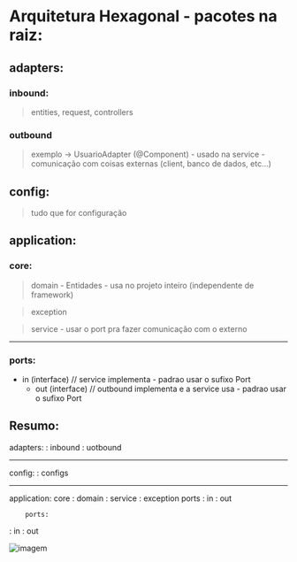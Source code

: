 # Arquitetura Hexagonal - pacotes na raiz:


## adapters:

### inbound:

> entities, request, controllers

### outbound

> exemplo -> UsuarioAdapter (@Component) - usado na service - comunicação com coisas externas (client, banco de dados, etc...)

## config:

> tudo que for configuração

## application:

### core:

> domain - Entidades - usa no projeto inteiro (independente de framework)

> exception

> service - usar o port pra fazer comunicação com o externo

---

### ports:

- in (interface) //  service implementa - padrao usar o sufixo Port
  - out (interface) // outbound implementa e a service usa - padrao usar o sufixo Port


## Resumo:


adapters:
    :  inbound
:  uotbound

---

config:
: configs

---

application:
core
: domain
: service
: exception
ports
: in
: out

        ports:
: in
: out

![imagem](https://media.licdn.com/dms/image/C4D12AQES-h5bvz2mtg/article-inline_image-shrink_1000_1488/0/1650235003343?e=1684972800&v=beta&t=gfDZ5RzJ11jMC1zRKAErLgGdj117KobrT4-IVIFzvOU)
